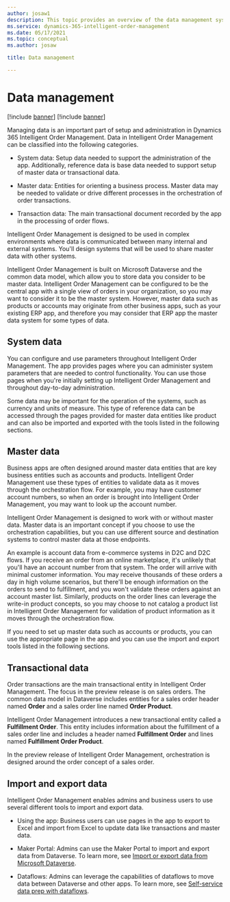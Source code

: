 ```yaml
---
author: josaw1
description: This topic provides an overview of the data management systems in Dynamics 365 Intelligent Order Management.
ms.service: dynamics-365-intelligent-order-management
ms.date: 05/17/2021
ms.topic: conceptual
ms.author: josaw

title: Data management

---
```



# Data management
[!include [banner](includes/banner.md)]
[!include [banner](includes/preview-banner.md)]



Managing data is an important part of setup and administration in Dynamics 365 Intelligent Order Management. Data in Intelligent Order Management can be classified into the following categories.

-   System data: Setup data needed to support the administration of the app. Additionally, reference data is base data needed to support setup of master data or transactional data.

-   Master data: Entities for orienting a business process. Master data may be needed to validate or drive different processes in the orchestration of order transactions.

-   Transaction data: The main transactional document recorded by the app in the processing of order flows.

Intelligent Order Management is designed to be used in complex environments where data is communicated between many internal and external systems. You'll design systems that will be used to share master data with other systems.

Intelligent Order Management is built on Microsoft Dataverse and the common data model, which allow you to store data you consider to be master data. Intelligent Order Management can be configured to be the central app with a single view of orders in your organization, so you may want to consider it to be the master system. However, master data such as products or accounts may originate from other business apps, such as your existing ERP app, and therefore you may consider that ERP app the master data system for some types of data.

## System data 

You can configure and use parameters throughout Intelligent Order Management. The app provides pages where you can administer system parameters that are needed to control functionality. You can use those pages when you're initially setting up Intelligent Order Management and throughout day-to-day administration.

Some data may be important for the operation of the systems, such as currency and units of measure. This type of reference data can be accessed through the pages provided for master data entities like product and can also be imported and exported with the tools listed in the following sections.

## Master data

Business apps are often designed around master data entities that are key business entities such as accounts and products. Intelligent Order Management use these types of entities to validate data as it moves through the orchestration flow. For example, you may have customer account numbers, so when an order is brought into Intelligent Order Management, you may want to look up the account number.

Intelligent Order Management is designed to work with or without master data. Master data is an important concept if you choose to use the orchestration capabilities, but you can use different source and destination systems to control master data at those endpoints.

An example is account data from e-commerce systems in D2C and D2C flows. If you receive an order from an online marketplace, it's unlikely that you'll have an account number from that system. The order will arrive with minimal customer information. You may receive thousands of these orders a day in high volume scenarios, but there'll be enough information on the orders to send to fulfillment, and you won't validate these orders against an account master list. Similarly, products on the order lines can leverage the write-in product concepts, so you may choose to not catalog a product list in Intelligent Order Management for validation of product information as it moves through the orchestration flow.

If you need to set up master data such as accounts or products, you can use the appropriate page in the app and you can use the import and export tools listed in the following sections.

## Transactional data

Order transactions are the main transactional entity in Intelligent Order Management. The focus in the preview release is on sales orders. The common data model in Dataverse includes entities for a sales order header named **Order** and a sales order line named **Order Product**.

Intelligent Order Management introduces a new transactional entity called a **Fulfillment Order**. This entity includes information about the fulfillment of a sales order line and includes a header named **Fulfillment Order** and lines named **Fulfillment Order Product**.

In the preview release of Intelligent Order Management, orchestration is designed around the order concept of a sales order.

## Import and export data

Intelligent Order Management enables admins and business users to use several different tools to import and export data.

-   Using the app: Business users can use pages in the app to export to Excel and import from Excel to update data like transactions and master data.

-   Maker Portal: Admins can use the Maker Portal to import and export data from Dataverse. To learn more, see [Import or export data from Microsoft Dataverse](https://docs.microsoft.com/powerapps/maker/data-platform/data-platform-import-export).

-   Dataflows: Admins can leverage the capabilities of dataflows to move data between Dataverse and other apps. To learn more, see [Self-service data prep with dataflows](https://docs.microsoft.com/powerapps/maker/data-platform/self-service-data-prep-with-dataflows).
